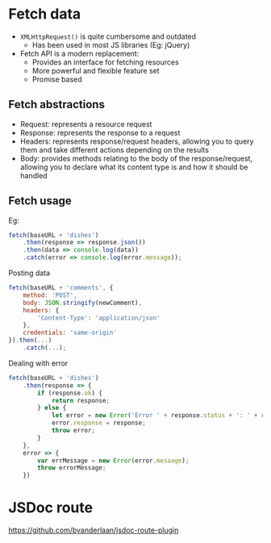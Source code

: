 # Fetch data
- `XMLHttpRequest()` is quite cumbersome and outdated
    - Has been used in most JS libraries (Eg: jQuery)
- Fetch API is a modern replacement:
    - Provides an interface for fetching resources
    - More powerful and flexible feature set
    - Promise based

## Fetch abstractions

- Request: represents a resource request
- Response: represents the response to a request
- Headers: represents response/request headers, allowing you to query them and take different actions depending on the results
- Body: provides methods relating to the body of the response/request, allowing you to declare what its content type is and how it should be handled

## Fetch usage

Eg:

```jsx
fetch(baseURL + 'dishes')
	.then(response => response.json())
	.then(data => console.log(data))
	.catch(error => console.log(error.message));
```

Posting data

```jsx
fetch(baseURL + 'comments', {
	method: 'POST',
	body: JSON.stringify(newComment),
	headers: {
		'Content-Type': 'application/json'
	},
	credentials: 'same-origin'
}).then(...)
	.catch(...);
```

Dealing with error

```jsx
fetch(baseURL + 'dishes')
	.then(response => {
		if (response.ok) {
			return response;
		} else {
			let error = new Error('Error ' + response.status + ': ' + response.statusText);
			error.response = response;
			throw error;
		}
	},
	error => {
		var errMessage = new Error(error.mesaage);
		throw errorMessage;
	})
```

# JSDoc route

https://github.com/bvanderlaan/jsdoc-route-plugin